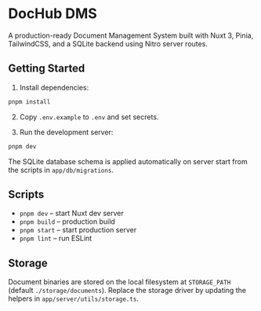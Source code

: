# DocHub DMS

A production-ready Document Management System built with Nuxt 3, Pinia, TailwindCSS, and a SQLite backend using Nitro server routes.

## Getting Started

1. Install dependencies:

```bash
pnpm install
```

2. Copy `.env.example` to `.env` and set secrets.

3. Run the development server:

```bash
pnpm dev
```

The SQLite database schema is applied automatically on server start from the scripts in `app/db/migrations`.

## Scripts

- `pnpm dev` – start Nuxt dev server
- `pnpm build` – production build
- `pnpm start` – start production server
- `pnpm lint` – run ESLint

## Storage

Document binaries are stored on the local filesystem at `STORAGE_PATH` (default `./storage/documents`). Replace the storage driver by updating the helpers in `app/server/utils/storage.ts`.
